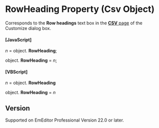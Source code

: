 # RowHeading Property (Csv Object)

Corresponds to the **Row headings** text box in the [**CSV** page](../../dlg/customize/csv/index) of the Customize dialog box.

#### \[JavaScript\]

_n_ = object. **RowHeading**;

object. **RowHeading** = _n_;

#### \[VBScript\]

_n_ = object. **RowHeading**

object. **RowHeading** = _n_

## Version

Supported on EmEditor Professional Version 22.0 or later.
